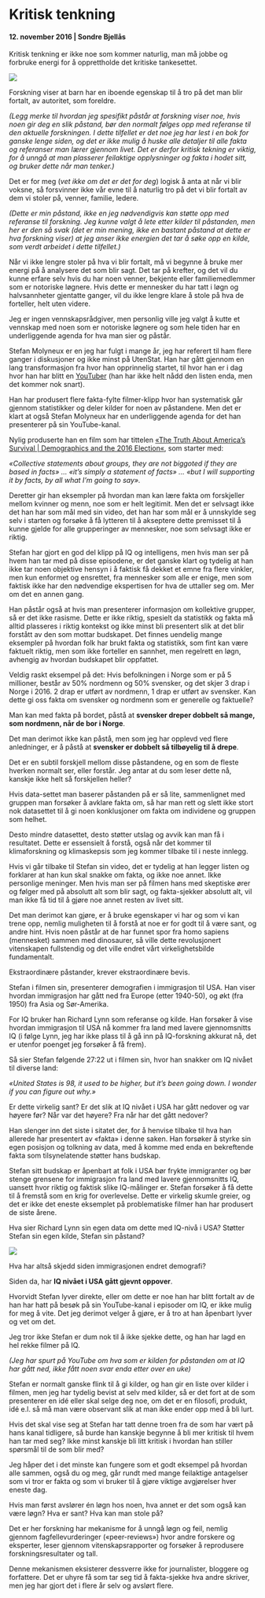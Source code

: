 # Kritisk tenkning

#### 12. november 2016 | Sondre Bjellås

Kritisk tenkning er ikke noe som kommer naturlig, man må jobbe og forbruke energi for å opprettholde det kritiske tankesettet.

![](keep_calm_think_critically.jpg)

Forskning viser at barn har en iboende egenskap til å tro på det man blir fortalt, av autoritet, som foreldre.

*(Legg merke til hvordan jeg spesifikt påstår at forskning viser noe, hvis noen gir deg en slik påstand, bør den normalt følges opp med referanse til den aktuelle forskningen. I dette tilfellet er det noe jeg har lest i en bok for ganske lenge siden, og det er ikke mulig å huske alle detaljer til alle fakta og referanser man lærer gjennom livet. Det er derfor kritisk tekning er viktig, for å unngå at man plasserer feilaktige opplysninger og fakta i hodet sitt, og bruker dette når man tenker.)*

Det er for meg (*vet ikke om det er det for deg*) logisk å anta at når vi blir voksne, så forsvinner ikke vår evne til å naturlig tro på det vi blir fortalt av dem vi stoler på, venner, familie, ledere.

*(Dette er min påstand, ikke en jeg nødvendigvis kan støtte opp med referanse til forskning. Jeg kunne valgt å lete etter kilder til påstanden, men her er den så svak (det er min mening, ikke en bastant påstand at dette er hva forskning viser) at jeg anser ikke energien det tar å søke opp en kilde, som verdt arbeidet i dette tilfellet.)*

Når vi ikke lengre stoler på hva vi blir fortalt, må vi begynne å bruke mer energi på å analysere det som blir sagt. Det tar på krefter, og det vil du kunne erfare selv hvis du har noen venner, bekjente eller familiemedlemmer som er notoriske løgnere. Hvis dette er mennesker du har tatt i løgn og halvsannheter gjentatte ganger, vil du ikke lengre klare å stole på hva de forteller, helt uten videre.

Jeg er ingen vennskapsrådgiver, men personlig ville jeg valgt å kutte et vennskap med noen som er notoriske løgnere og som hele tiden har en underliggende agenda for hva man sier og påstår.

Stefan Molyneux er en jeg har fulgt i mange år, jeg har referert til ham flere ganger i diskusjoner og ikke minst på UtenStat. Han har gått gjennom en lang transformasjon fra hvor han opprinnelig startet, til hvor han er i dag hvor han har blitt en [YouTuber](https://en.wikipedia.org/wiki/List_of_YouTubers) (han har ikke helt nådd den listen enda, men det kommer nok snart).

Han har produsert flere fakta-fylte filmer-klipp hvor han systematisk går gjennom statistikker og deler kilder for noen av påstandene. Men det er klart at også Stefan Molyneux har en underliggende agenda for det han presenterer på sin YouTube-kanal.

Nylig produserte han en film som har tittelen [«The Truth About America’s Survival | Demographics and the 2016 Election«](https://www.youtube.com/watch?v=GN_FOCF3vIQ), som starter med:

*«Collective statements about groups, they are not biggoted if they are based in facts» … «it’s simply a statement of facts» … «but I will supporting it by facts, by all what I’m going to say».*

Deretter gir han eksempler på hvordan man kan lære fakta om forskjeller mellom kvinner og menn, noe som er helt legitimit. Men det er selvsagt ikke det han har som mål med sin video, det han har som mål er å unnskylde seg selv i starten og forsøke å få lytteren til å akseptere dette premisset til å kunne gjelde for alle grupperinger av mennesker, noe som selvsagt ikke er riktig.

Stefan har gjort en god del klipp på IQ og intelligens, men hvis man ser på hvem han tar med på disse episodene, er det ganske klart og tydelig at han ikke tar noen objektive hensyn i å faktisk få dekket et emne fra flere vinkler, men kun enformet og ensrettet, fra mennesker som alle er enige, men som faktisk ikke har den nødvendige ekspertisen for hva de uttaller seg om. Mer om det en annen gang.

Han påstår også at hvis man presenterer informasjon om kollektive grupper, så er det ikke rasisme. Dette er ikke riktig, spesielt da statistikk og fakta må alltid plasseres i riktig kontekst og ikke minst bli presentert slik at det blir forstått av den som mottar budskapet. Det finnes uendelig mange eksempler på hvordan folk har brukt fakta og statistikk, som fint kan være faktuelt riktig, men som ikke forteller en sannhet, men regelrett en løgn, avhengig av hvordan budskapet blir oppfattet.

Veldig raskt eksempel på det: Hvis befolkningen i Norge som er på 5 millioner, består av 50% nordmenn og 50% svensker, og det skjer 3 drap i Norge i 2016. 2 drap er utført av nordmenn, 1 drap er utført av svensker. Kan dette gi oss fakta om svensker og nordmenn som er generelle og faktuelle?

Man kan med fakta på bordet, påstå at **svensker dreper dobbelt så mange, som nordmenn, når de bor i Norge**.

Det man derimot ikke kan påstå, men som jeg har opplevd ved flere anledninger, er å påstå at **svensker er dobbelt så tilbøyelig til å drepe**.

Det er en subtil forskjell mellom disse påstandene, og en som de fleste hverken normalt ser, eller forstår. Jeg antar at du som leser dette nå, kanskje ikke helt så forskjellen heller?

Hvis data-settet man baserer påstanden på er så lite, sammenlignet med gruppen man forsøker å avklare fakta om, så har man rett og slett ikke stort nok datasettet til å gi noen konklusjoner om fakta om individene og gruppen som helhet.

Desto mindre datasettet, desto støtter utslag og avvik kan man få i resultatet. Dette er essensielt å forstå, også når det kommer til klimaforskning og klimaskepsis som jeg kommer tilbake til i neste innlegg.

Hvis vi går tilbake til Stefan sin video, det er tydelig at han legger listen og forklarer at han kun skal snakke om fakta, og ikke noe annet. Ikke personlige meninger. Men hvis man ser på filmen hans  med skeptiske ører og følger med på absolutt alt som blir sagt, og fakta-sjekker absolutt alt, vil man ikke få tid til å gjøre noe annet resten av livet sitt.

Det man derimot kan gjøre, er å bruke egenskaper vi har og som vi kan trene opp, nemlig muligheten til å forstå at noe er for godt til å være sant, og andre hint. Hvis noen påstår at de har funnet spor fra homo sapiens (mennesket) sammen med dinosaurer, så ville dette revolusjonert vitenskapen fullstendig og det ville endret vårt virkelighetsbilde fundamentalt.

Ekstraordinære påstander, krever ekstraordinære bevis.

Stefan i filmen sin, presenterer demografien i immigrasjon til USA. Han viser hvordan immigrasjon har gått ned fra Europe (etter 1940-50), og økt (fra 1950) fra Asia og Sør-Amerika.

For IQ bruker han Richard Lynn som referanse og kilde. Han forsøker å vise hvordan immigrasjon til USA nå kommer fra land med lavere gjennomsnitts IQ (i følge Lynn, jeg har ikke plass til å gå inn på IQ-forskning akkurat nå, det er utenfor poenget jeg forsøker å få frem).

Så sier Stefan følgende 27:22 ut i filmen sin, hvor han snakker om IQ nivået til diverse land:

*«United States is 98, it used to be higher, but it’s been going down. I wonder if you can figure out why.»*

Er dette virkelig sant? Er det slik at IQ nivået i USA har gått nedover og var høyere før? Når var det høyere? Fra når har det gått nedover?

Han slenger inn det siste i sitatet der, for å henvise tilbake til hva han allerede har presentert av «fakta» i denne saken. Han forsøker å styrke sin egen posisjon og tolkning av data, med å komme med enda en bekreftende fakta som tilsynelatende støtter hans budskap.

Stefan sitt budskap er åpenbart at folk i USA bør frykte immigranter og bør stenge grensene for immigrasjon fra land med lavere gjennomsnitts IQ, uansett hvor riktig og faktisk slike IQ-målinger er. Stefan forsøker å få dette til å fremstå som en krig for overlevelse. Dette er virkelig skumle greier, og det er ikke det eneste eksemplet på problematiske filmer han har produsert de siste årene.

Hva sier Richard Lynn sin egen data om dette med IQ-nivå i USA? Støtter Stefan sin egen kilde, Stefan sin påstand?

![](81297297_iq_chart_1_624-01.gif)

Hva har altså skjedd siden immigrasjonen endret demografi?

Siden da, har **IQ nivået i USA gått gjevnt oppover**.

Hvorvidt Stefan lyver direkte, eller om dette er noe han har blitt fortalt av de han har hatt på besøk på sin YouTube-kanal i episoder om IQ, er ikke mulig for meg å vite. Det jeg derimot velger å gjøre, er å tro at han åpenbart lyver og vet om det.

Jeg tror ikke Stefan er dum nok til å ikke sjekke dette, og han har lagd en hel rekke filmer på IQ.

*(Jeg har spurt på YouTube om hva som er kilden for påstanden om at IQ har gått ned, ikke fått noen svar enda etter over en uke)*

Stefan er normalt ganske flink til å gi kilder, og han gir en liste over kilder i filmen, men jeg har tydelig bevist at selv med kilder, så er det fort at de som presenterer en idé eller skal selge deg noe, om det er en filosofi, produkt, idé e.l. så må man være observant slik at man ikke ender opp med å bli lurt.

Hvis det skal vise seg at Stefan har tatt denne troen fra de som har vært på hans kanal tidligere, så burde han kanskje begynne å bli mer kritisk til hvem han tar med seg? Ikke minst kanskje bli litt kritisk i hvordan han stiller spørsmål til de som blir med?

Jeg håper det i det minste kan fungere som et godt eksempel på hvordan alle sammen, også du og meg, går rundt med mange feilaktige antagelser som vi tror er fakta og som vi bruker til å gjøre viktige avgjørelser hver eneste dag.

Hvis man først avslører én løgn hos noen, hva annet er det som også kan være løgn? Hva er sant? Hva kan man stole på?

Det er her forskning har mekanisme for å unngå løgn og feil, nemlig gjennom fagfellevurderinger («peer-reviews») hvor andre forskere og eksperter, leser gjennom vitenskapsrapporter og forsøker å reprodusere forskningsresultater og tall.

Denne mekanismen eksisterer dessverre ikke for journalister, bloggere og forfattere. Det er uhyre få som tar seg tid å fakta-sjekke hva andre skriver, men jeg har gjort det i flere år selv og avslørt flere.
